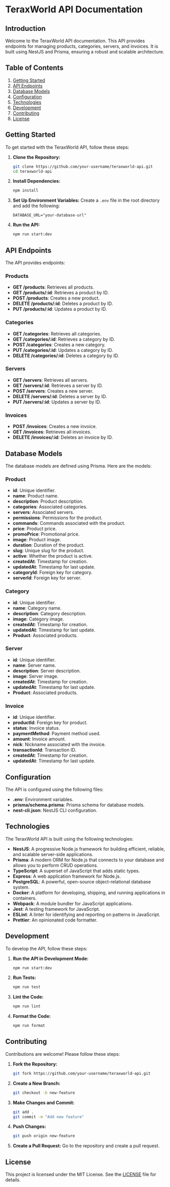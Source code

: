 # TeraxWorld API Documentation

## Introduction

Welcome to the TeraxWorld API documentation. This API provides endpoints for managing products, categories, servers, and invoices. It is built using NestJS and Prisma, ensuring a robust and scalable architecture.

## Table of Contents

1. [Getting Started](#getting-started)
2. [API Endpoints](#api-endpoints)
3. [Database Models](#database-models)
4. [Configuration](#configuration)
5. [Technologies](#technologies)
6. [Development](#development)
7. [Contributing](#contributing)
8. [License](#license)

## Getting Started

To get started with the TeraxWorld API, follow these steps:

1. **Clone the Repository:**
   ```bash
   git clone https://github.com/your-username/teraxworld-api.git
   cd teraxworld-api
   ```

2. **Install Dependencies:**
   ```bash
   npm install
   ```

3. **Set Up Environment Variables:**
   Create a `.env` file in the root directory and add the following:
   ```
   DATABASE_URL="your-database-url"
   ```

4. **Run the API:**
   ```bash
   npm run start:dev
   ```

## API Endpoints

The API provides endpoints:

### Products

- **GET /products**: Retrieves all products.
- **GET /products/:id**: Retrieves a product by ID.
- **POST /products**: Creates a new product.
- **DELETE /products/:id**: Deletes a product by ID.
- **PUT /products/:id**: Updates a product by ID.

### Categories

- **GET /categories**: Retrieves all categories.
- **GET /categories/:id**: Retrieves a category by ID.
- **POST /categories**: Creates a new category.
- **PUT /categories/:id**: Updates a category by ID.
- **DELETE /categories/:id**: Deletes a category by ID.

### Servers

- **GET /servers**: Retrieves all servers.
- **GET /servers/:id**: Retrieves a server by ID.
- **POST /servers**: Creates a new server.
- **DELETE /servers/:id**: Deletes a server by ID.
- **PUT /servers/:id**: Updates a server by ID.

### Invoices

- **POST /invoices**: Creates a new invoice.
- **GET /invoices**: Retrieves all invoices.
- **DELETE /invoices/:id**: Deletes an invoice by ID.

## Database Models

The database models are defined using Prisma. Here are the models:

### Product

- **id**: Unique identifier.
- **name**: Product name.
- **description**: Product description.
- **categories**: Associated categories.
- **servers**: Associated servers.
- **permissions**: Permissions for the product.
- **commands**: Commands associated with the product.
- **price**: Product price.
- **promoPrice**: Promotional price.
- **image**: Product image.
- **duration**: Duration of the product.
- **slug**: Unique slug for the product.
- **active**: Whether the product is active.
- **createdAt**: Timestamp for creation.
- **updatedAt**: Timestamp for last update.
- **categoryId**: Foreign key for category.
- **serverId**: Foreign key for server.

### Category

- **id**: Unique identifier.
- **name**: Category name.
- **description**: Category description.
- **image**: Category image.
- **createdAt**: Timestamp for creation.
- **updatedAt**: Timestamp for last update.
- **Product**: Associated products.

### Server

- **id**: Unique identifier.
- **name**: Server name.
- **description**: Server description.
- **image**: Server image.
- **createdAt**: Timestamp for creation.
- **updatedAt**: Timestamp for last update.
- **Product**: Associated products.

### Invoice

- **id**: Unique identifier.
- **productId**: Foreign key for product.
- **status**: Invoice status.
- **paymentMethod**: Payment method used.
- **amount**: Invoice amount.
- **nick**: Nickname associated with the invoice.
- **transactionId**: Transaction ID.
- **createdAt**: Timestamp for creation.
- **updatedAt**: Timestamp for last update.

## Configuration

The API is configured using the following files:

- **.env**: Environment variables.
- **prisma/schema.prisma**: Prisma schema for database models.
- **nest-cli.json**: NestJS CLI configuration.

## Technologies

The TeraxWorld API is built using the following technologies:

- **NestJS**: A progressive Node.js framework for building efficient, reliable, and scalable server-side applications.
- **Prisma**: A modern ORM for Node.js that connects to your database and allows you to perform CRUD operations.
- **TypeScript**: A superset of JavaScript that adds static types.
- **Express**: A web application framework for Node.js.
- **PostgreSQL**: A powerful, open-source object-relational database system.
- **Docker**: A platform for developing, shipping, and running applications in containers.
- **Webpack**: A module bundler for JavaScript applications.
- **Jest**: A testing framework for JavaScript.
- **ESLint**: A linter for identifying and reporting on patterns in JavaScript.
- **Prettier**: An opinionated code formatter.

## Development

To develop the API, follow these steps:

1. **Run the API in Development Mode:**
   ```bash
   npm run start:dev
   ```

2. **Run Tests:**
   ```bash
   npm run test
   ```

3. **Lint the Code:**
   ```bash
   npm run lint
   ```

4. **Format the Code:**
   ```bash
   npm run format
   ```

## Contributing

Contributions are welcome! Please follow these steps:

1. **Fork the Repository:**
   ```bash
   git fork https://github.com/your-username/teraxworld-api.git
   ```

2. **Create a New Branch:**
   ```bash
   git checkout -b new-feature
   ```

3. **Make Changes and Commit:**
   ```bash
   git add .
   git commit -m "Add new feature"
   ```

4. **Push Changes:**
   ```bash
   git push origin new-feature
   ```

5. **Create a Pull Request:**
   Go to the repository and create a pull request.

## License

This project is licensed under the MIT License. See the [LICENSE](LICENSE) file for details.